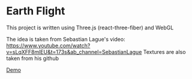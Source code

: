 # Earth Flight

This project is written using Three.js (react-three-fiber) and WebGL

The idea is taken from Sebastian Lague's video:
https://www.youtube.com/watch?v=sLqXFF8mlEU&t=173s&ab_channel=SebastianLague
Textures are also taken from his github

[Demo](https://earth-flight.vercel.app/)
